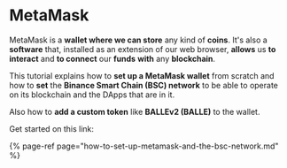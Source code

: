# MetaMask

MetaMask is a **wallet where we can store** any kind of **coins**. It's also a **software** that, installed as an extension of our web browser, **allows** us **to** **interact**  and **to connect** our **funds** **with** any **blockchain**.

This tutorial explains how to **set up a MetaMask wallet** from scratch and how to **set** the **Binance Smart Chain \(BSC\) network** to be able to operate on its blockchain and the DApps that are in it.

Also how to **add a custom token** like **BALLEv2 \(BALLE\)** to the wallet.



Get started on this link:

{% page-ref page="how-to-set-up-metamask-and-the-bsc-network.md" %}





